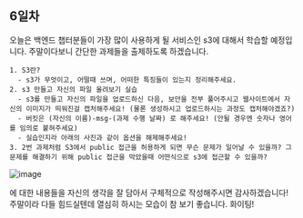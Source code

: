 ## 6일차
오늘은 백엔드 챕터분들이 가장 많이 사용하게 될 서비스인 s3에 대해서 학습할 예정입니다. 주말이다보니 간단한 과제들을 출제하도록 하겠습니다.

```
1. S3란?
  - s3가 무엇이고, 어떨때 쓰며, 어떠한 특징들이 있는지 정리해주세요.
2. s3 만들고 자신의 파일 올려보기 실습
  - s3를 만들고 자신의 파일을 업로드하신 다음, 보안을 전부 풀어주시고 웹사이트에서 자신의 이미지가 띄워진걸 캡처해주세요! (물론 생성하시고 업로드하시는 과정도 캡처해야겠죠?)
  - 버킷은 (자신의 이름)-msg-(과제 수행 날짜) 로 해주세요! (안될 경우엔 숫자나 영어를 임의로 붙혀주세요)
  - 실습인지라 아래의 사진과 같이 옵션을 해제해주세요!
3. 2번 과제처럼 S3에서 public 접근을 허용하게 되면 무슨 문제가 일어날 수 있을까? 그 문제를 해결하기 위해 public 접근을 막았을때 어떤식으로 s3에 접근할 수 있을까?
```
![image](https://github.com/GSM-MSG/DevOps-Onboarding/assets/82383294/40393f44-81be-4888-89ba-858edaff2e62)

에 대한 내용들을 자신의 생각을 잘 담아서 구체적으로 작성해주시면 감사하겠습니다! 주말이라 다들 힘드실텐데 열심히 하시는 모습이 참 보기 좋습니다. 화이팅!
